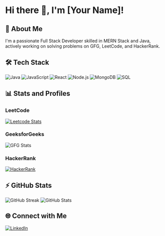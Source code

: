 # Hi there 👋, I'm [Your Name]!

## 🚀 About Me
I'm a passionate Full Stack Developer skilled in MERN Stack and Java, actively working on solving problems on GFG, LeetCode, and HackerRank.

## 🛠️ Tech Stack
![Java](https://img.shields.io/badge/Java-ED8B00?style=for-the-badge&logo=java&logoColor=white)
![JavaScript](https://img.shields.io/badge/JavaScript-007FFF?style=for-the-badge&logo=javascript&logoColor=white)
![React](https://img.shields.io/badge/React-007FFF?style=for-the-badge&logo=react&logoColor=white)
![Node.js](https://img.shields.io/badge/Node.js-43853d?style=for-the-badge&logo=node.js&logoColor=white)
![MongoDB](https://img.shields.io/badge/MongoDB-47A248?style=for-the-badge&logo=mongodb&logoColor=white)
![SQL](https://img.shields.io/badge/SQL-007FFF?style=for-the-badge&logo=mysql&logoColor=white)

## 📊 Stats and Profiles

### LeetCode
[![Leetcode Stats](https://leetcard.jacoblin.cool/your-leetcode-username?theme=dark&font=Abel)](https://leetcode.com/ayushmitra_06/)

### GeeksforGeeks
![GFG Stats](https://geekbadge-geeksforgeeks.vercel.app/api?username=ayushmitra_06)

### HackerRank
[![HackerRank](https://img.shields.io/badge/HackerRank-2EC866?style=for-the-badge&logo=hackerrank&logoColor=white)](https://www.hackerrank.com/ayushmitra06)

## ⚡ GitHub Stats
![GitHub Streak](https://streak-stats.demolab.com/?user=your-github-username&theme=radical)
![GitHub Stats](https://github-readme-stats.vercel.app/api?username=your-github-username&show_icons=true&theme=radical)

## 🌐 Connect with Me
[![LinkedIn](https://img.shields.io/badge/LinkedIn-blue?style=for-the-badge&logo=linkedin&logoColor=white)](https://www.linkedin.com/in/your-linkedin-username/)

